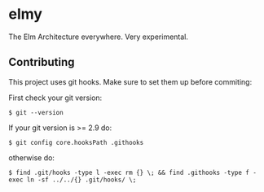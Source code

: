 # elmy

The Elm Architecture everywhere. Very experimental.

## Contributing

This project uses git hooks. Make sure to set them up before commiting:

First check your git version:

```console
$ git --version
```

If your git version is >= 2.9 do:

```console
$ git config core.hooksPath .githooks
```

otherwise do:

```console
$ find .git/hooks -type l -exec rm {} \; && find .githooks -type f -exec ln -sf ../../{} .git/hooks/ \;
```

